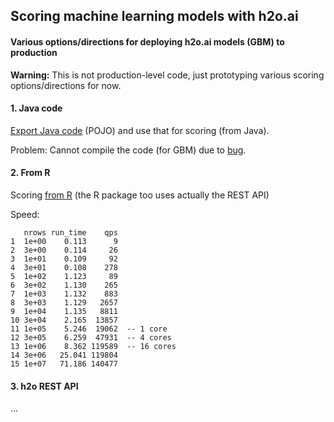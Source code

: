 
## Scoring machine learning models with h2o.ai

#### Various options/directions for deploying h2o.ai models (GBM) to production

**Warning:** This is not production-level code, just prototyping various scoring options/directions for now.

#### 1. Java code

[Export Java code](2-pojo) (POJO) and use that for scoring (from Java).

Problem: Cannot compile the code (for GBM) due to [bug](https://0xdata.atlassian.net/browse/PUBDEV-1395).


#### 2. From R

Scoring [from R](3-from_R) (the R package too uses actually the REST API)

Speed:

```
   nrows run_time    qps
1  1e+00    0.113      9
2  3e+00    0.114     26
3  1e+01    0.109     92
4  3e+01    0.108    278
5  1e+02    1.123     89
6  3e+02    1.130    265
7  1e+03    1.132    883
8  3e+03    1.129   2657
9  1e+04    1.135   8811
10 3e+04    2.165  13857
11 1e+05    5.246  19062  -- 1 core
12 3e+05    6.259  47931  -- 4 cores
13 1e+06    8.362 119589  -- 16 cores
14 3e+06   25.041 119804
15 1e+07   71.186 140477
```


#### 3. h2o REST API

...

